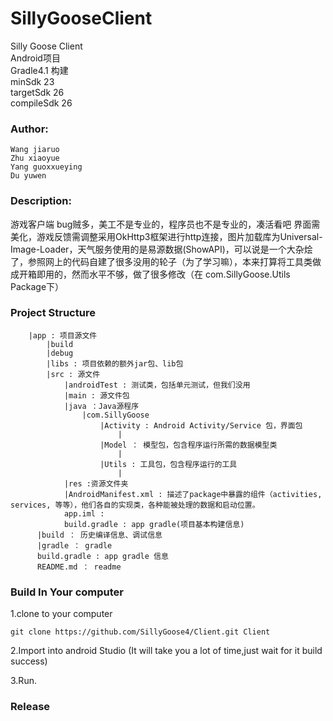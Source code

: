 # SillyGooseClient
   Silly Goose Client  
   Android项目  
   Gradle4.1 构建  
   minSdk 23  
   targetSdk 26  
   compileSdk 26  
### Author:
    Wang jiaruo   
    Zhu xiaoyue  
    Yang guoxxueying  
    Du yuwen  
### Description:
  游戏客户端
  bug贼多，美工不是专业的，程序员也不是专业的，凑活看吧
  界面需美化，游戏反馈需调整采用OkHttp3框架进行http连接，图片加载库为Universal-Image-Loader，天气服务使用的是易源数据(ShowAPI)，可以说是一个大杂烩了，参照网上的代码自建了很多没用的轮子（为了学习嘛），本来打算将工具类做成开箱即用的，然而水平不够，做了很多修改（在 com.SillyGoose.Utils Package下）
### Project Structure
        |app : 项目源文件
            |build
            |debug
            |libs : 项目依赖的额外jar包、lib包
            |src : 源文件
                |androidTest : 测试类，包括单元测试，但我们没用
                |main : 源文件包
                |java ：Java源程序
                    |com.SillyGoose
                        |Activity : Android Activity/Service 包，界面包
                            |
                        |Model ： 模型包，包含程序运行所需的数据模型类
                            |
                        |Utils : 工具包，包含程序运行的工具
                            |
                |res :资源文件夹
                |AndroidManifest.xml : 描述了package中暴露的组件（activities, services, 等等），他们各自的实现类，各种能被处理的数据和启动位置。
                app.iml :
                build.gradle : app gradle(项目基本构建信息)
          |build ： 历史编译信息、调试信息
          |gradle ： gradle
          build.gradle : app gradle 信息
          README.md ： readme
### Build In Your computer
1.clone to your computer

    git clone https://github.com/SillyGoose4/Client.git Client

2.Import into android Studio
  (It will take you a lot of time,just wait for it build success)  

3.Run.
### Release
